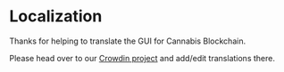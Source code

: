 # Localization

Thanks for helping to translate the GUI for Cannabis Blockchain.

Please head over to our [Crowdin project](https://crowdin.com/project/cannabis-blockchain/) and add/edit translations there.
